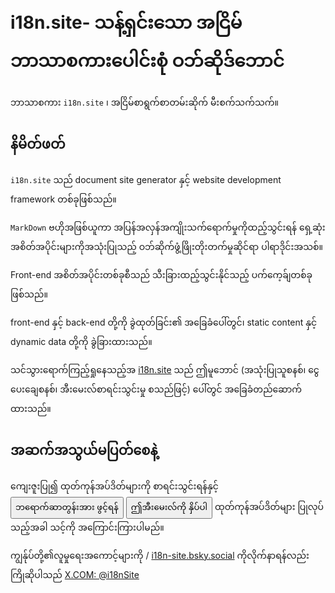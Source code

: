 # i18n.site- သန့်ရှင်းသော အငြိမ်ဘာသာစကားပေါင်းစုံ ဝဘ်ဆိုဒ်ဘောင်

ဘာသာစကား `i18n.site` ၊ အငြိမ်စာရွက်စာတမ်းဆိုက် မီးစက်သက်သက်။

## နိမိတ်ဖတ်

`i18n.site` သည် document site generator နှင့် website development framework တစ်ခုဖြစ်သည်။

`MarkDown` ဗဟိုအဖြစ်ယူကာ အပြန်အလှန်အကျိုးသက်ရောက်မှုကိုထည့်သွင်းရန် ရှေ့ဆုံးအစိတ်အပိုင်းများကိုအသုံးပြုသည့် ဝဘ်ဆိုက်ဖွံ့ဖြိုးတိုးတက်မှုဆိုင်ရာ ပါရာဒိုင်းအသစ်။

Front-end အစိတ်အပိုင်းတစ်ခုစီသည် သီးခြားထည့်သွင်းနိုင်သည့် ပက်ကေ့ခ်ျတစ်ခုဖြစ်သည်။

front-end နှင့် back-end တို့ကို ခွဲထုတ်ခြင်း၏ အခြေခံပေါ်တွင်၊ static content နှင့် dynamic data တို့ကို ခွဲခြားထားသည်။

သင်သွားရောက်ကြည့်ရှုနေသည့်အ [i18n.site](/) သည် ဤမူဘောင် (အသုံးပြုသူစနစ်၊ ငွေပေးချေစနစ်၊ အီးမေးလ်စာရင်းသွင်းမှု စသည်ဖြင့်) ပေါ်တွင် အခြေခံတည်ဆောက်ထားသည်။

## အဆက်အသွယ်မပြတ်စေနဲ့

ကျေးဇူးပြု၍ ထုတ်ကုန်အပ်ဒိတ်များကို စာရင်းသွင်းရန်နှင့် <button onclick="webpush()">ဘရောက်ဆာတွန်းအား ဖွင့်ရန်</button> <button onclick="mailsub()">ဤအီးမေးလ်ကို နှိပ်ပါ</button> ထုတ်ကုန်အပ်ဒိတ်များ ပြုလုပ်သည့်အခါ သင့်ကို အကြောင်းကြားပါမည်။

ကျွန်ုပ်တို့၏လူမှုရေးအကောင့်များကို / [i18n-site.bsky.social](https://bsky.app/profile/i18n-site.bsky.social) ကိုလိုက်နာရန်လည်းကြိုဆိုပါသည် [X.COM: @i18nSite](https://x.com/i18nSite)
